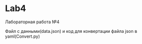 # Lab4
Лабораторная работа №4

Файл с данными(data.json) и код для конвертации файла json в yaml(Convert.py)
